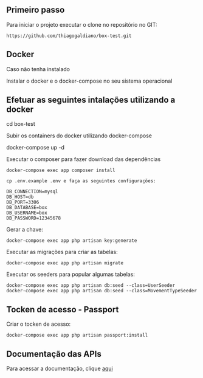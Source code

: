 ## Primeiro passo

Para iniciar o projeto executar o clone no repositório no GIT:

    https://github.com/thiagogaldiano/box-test.git

## Docker

Caso não tenha instalado

   Instalar o docker e o docker-compose no seu sistema operacional

## Efetuar as seguintes intalações utilizando a docker

cd box-test

Subir os containers do docker utilizando docker-compose

docker-compose up -d

Executar o composer para fazer download das dependências

    docker-compose exec app composer install

    cp .env.example .env e faça as seguintes configurações:
    
    DB_CONNECTION=mysql
    DB_HOST=db
    DB_PORT=3306
    DB_DATABASE=box
    DB_USERNAME=box
    DB_PASSWORD=12345678

Gerar a chave:

    docker-compose exec app php artisan key:generate
    
Executar as migrações para criar as tabelas:

    docker-compose exec app php artisan migrate

Executar os seeders para popular algumas tabelas:

    docker-compose exec app php artisan db:seed --class=UserSeeder
    docker-compose exec app php artisan db:seed --class=MovementTypeSeeder

## Tocken de acesso - Passport 

  Criar o tocken de acesso:

    docker-compose exec app php artisan passport:install

## Documentação das APIs

Para acessar a documentação, clique [aqui](https://documenter.getpostman.com/view/4845658/TzJx9c48)